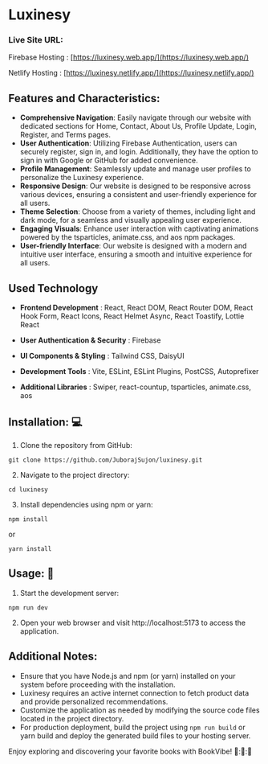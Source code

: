 # Luxinesy

### Live Site URL:

Firebase Hosting : [https://luxinesy.web.app/](https://luxinesy.web.app/)

Netlify Hosting : [https://luxinesy.netlify.app/](https://luxinesy.netlify.app/)

## Features and Characteristics:

- **Comprehensive Navigation**: Easily navigate through our website with dedicated sections for Home, Contact, About Us, Profile Update, Login, Register, and Terms pages.
- **User Authentication**: Utilizing Firebase Authentication, users can securely register, sign in, and login. Additionally, they have the option to sign in with Google or GitHub for added convenience.
- **Profile Management**: Seamlessly update and manage user profiles to personalize the Luxinesy experience.
- **Responsive Design**: Our website is designed to be responsive across various devices, ensuring a consistent and user-friendly experience for all users.
- **Theme Selection**: Choose from a variety of themes, including light and dark mode, for a seamless and visually appealing user experience.
- **Engaging Visuals**: Enhance user interaction with captivating animations powered by the tsparticles, animate.css, and aos npm packages.
- **User-friendly Interface**: Our website is designed with a modern and intuitive user interface, ensuring a smooth and intuitive experience for all users.


## Used Technology
- **Frontend Development** : React, React DOM, React Router DOM, React Hook Form, React Icons, React Helmet Async, React Toastify, Lottie React

- **User Authentication & Security** : Firebase

- **UI Components & Styling** : Tailwind CSS, DaisyUI

- **Development Tools** : Vite, ESLint, ESLint Plugins, PostCSS, Autoprefixer

- **Additional Libraries** : Swiper, react-countup, tsparticles, animate.css, aos


## Installation: :computer:

1. Clone the repository from GitHub:

```
git clone https://github.com/JuborajSujon/luxinesy.git
```

2. Navigate to the project directory:

```
cd luxinesy
```

3. Install dependencies using npm or yarn:

```
npm install
```

or

```
yarn install
```

## Usage: :book:

1. Start the development server:

```
npm run dev
```

2. Open your web browser and visit http://localhost:5173 to access the application.

## Additional Notes:

- Ensure that you have Node.js and npm (or yarn) installed on your system before proceeding with the installation.
- Luxinesy requires an active internet connection to fetch product data and provide personalized recommendations.
- Customize the application as needed by modifying the source code files located in the project directory.
- For production deployment, build the project using `npm run build` or yarn build and deploy the generated build files to your hosting server.

Enjoy exploring and discovering your favorite books with BookVibe! :rocket:::rocket:::rocket:
